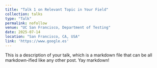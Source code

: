 ```yaml
---
title: "Talk 1 on Relevant Topic in Your Field"
collection: talks
type: "Talk"
permalink: nofollow
venue: "UC San Francisco, Department of Testing"
date: 2025-07-14
location: "San Francisco, CA, USA"
link: 'https://www.google.es'
---
```


This is a description of your talk, which is a markdown file that can be all markdown-ified like any other post. Yay markdown!    
